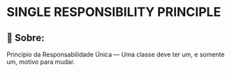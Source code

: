 # SINGLE RESPONSIBILITY PRINCIPLE

## 📜 Sobre:

Princípio da Responsabilidade Única — Uma classe deve ter um, e somente um, motivo para mudar.